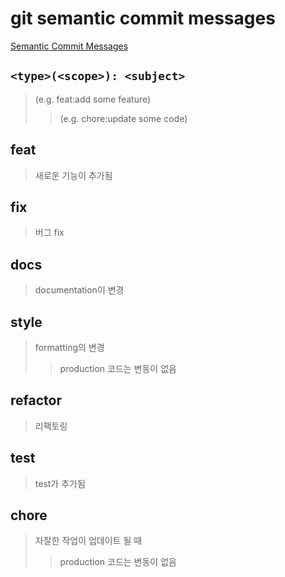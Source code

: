 # git semantic commit messages

[Semantic Commit Messages](https://gist.github.com/joshbuchea/6f47e86d2510bce28f8e7f42ae84c716)

## `<type>(<scope>): <subject>`

> (e.g. feat:add some feature)
>
> > (e.g. chore:update some code)

## feat

> 새로운 기능이 추가됨

## fix

> 버그 fix

## docs

> documentation이 변경

## style

> formatting의 변경
>
> > production 코드는 변동이 없음

## refactor

> 리팩토링

## test

> test가 추가됨

## chore

> 자잘한 작업이 업데이트 될 때
>
> > production 코드는 변동이 없음
